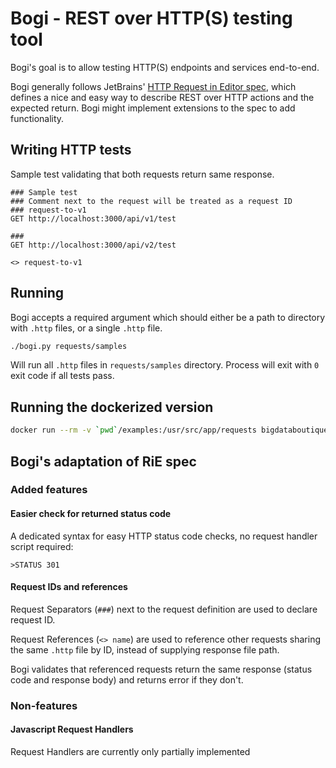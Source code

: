 # Bogi - REST over HTTP(S) testing tool

Bogi's goal is to allow testing HTTP(S) endpoints and services end-to-end.

Bogi generally follows JetBrains' [HTTP Request in Editor spec](https://github.com/JetBrains/http-request-in-editor-spec/blob/master/spec.md), which defines a nice and easy way to describe REST over HTTP actions and the expected return. Bogi might implement extensions to the spec to add functionality.

## Writing HTTP tests

Sample test validating that both requests return same response.

```http
### Sample test
### Comment next to the request will be treated as a request ID
### request-to-v1
GET http://localhost:3000/api/v1/test

###
GET http://localhost:3000/api/v2/test

<> request-to-v1
```

## Running
Bogi accepts a required argument which should either be a path to directory
with `.http` files, or a single `.http` file.

```bash
./bogi.py requests/samples
```

Will run all `.http` files in `requests/samples` directory.
Process will exit with `0` exit code if all tests pass.

## Running the dockerized version

```bash
docker run --rm -v `pwd`/examples:/usr/src/app/requests bigdataboutique/bogi
```

## Bogi's adaptation of RiE spec

### Added features

#### Easier check for returned status code

A dedicated syntax for easy HTTP status code checks, no request handler script required:

```
>STATUS 301
```

#### Request IDs and references

Request Separators (`###`) next to the request definition are used to declare request ID.

Request References (`<> name`) are used to reference other requests sharing the same `.http` file by ID, instead of supplying response file path.

Bogi validates that referenced requests return the same response (status code and response body) and returns error if they don't.

### Non-features

#### Javascript Request Handlers

Request Handlers are currently only partially implemented


